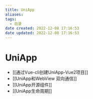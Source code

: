 ```yaml
---
title: UniApp
aliases:
tags:
  - 目录
date created: 2022-12-08 17:16:53
date updated: 2022-12-08 17:16:53
---
```


# UniApp

- [[通过Vue-cli创建UniApp-Vue2项目]]
- [[UniApp和WebView 双向通信]]
- [[UniApp开源组件]]
- [[UniApp生命周期]]
